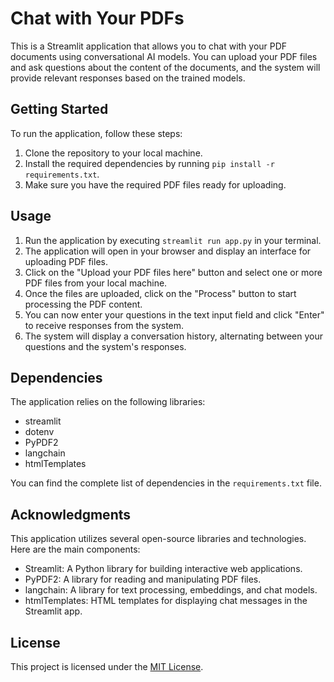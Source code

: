 # Chat with Your PDFs

This is a Streamlit application that allows you to chat with your PDF documents using conversational AI models. You can upload your PDF files and ask questions about the content of the documents, and the system will provide relevant responses based on the trained models.

## Getting Started

To run the application, follow these steps:

1. Clone the repository to your local machine.
2. Install the required dependencies by running `pip install -r requirements.txt`.
3. Make sure you have the required PDF files ready for uploading.

## Usage

1. Run the application by executing `streamlit run app.py` in your terminal.
2. The application will open in your browser and display an interface for uploading PDF files.
3. Click on the "Upload your PDF files here" button and select one or more PDF files from your local machine.
4. Once the files are uploaded, click on the "Process" button to start processing the PDF content.
5. You can now enter your questions in the text input field and click "Enter" to receive responses from the system.
6. The system will display a conversation history, alternating between your questions and the system's responses.

## Dependencies

The application relies on the following libraries:

- streamlit
- dotenv
- PyPDF2
- langchain
- htmlTemplates

You can find the complete list of dependencies in the `requirements.txt` file.

## Acknowledgments

This application utilizes several open-source libraries and technologies. Here are the main components:

- Streamlit: A Python library for building interactive web applications.
- PyPDF2: A library for reading and manipulating PDF files.
- langchain: A library for text processing, embeddings, and chat models.
- htmlTemplates: HTML templates for displaying chat messages in the Streamlit app.

## License

This project is licensed under the [MIT License](LICENSE).
